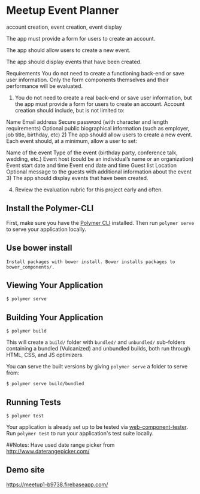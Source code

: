 # Meetup Event Planner

account creation, event creation, event display

The app must provide a form for users to create an account. 

The app should allow users to create a new event.

The app should display events that have been created.

Requirements
You do not need to create a functioning back-end or save user information. Only the form components themselves and their performance will be evaluated.

1) You do not need to create a real back-end or save user information, but the app must provide a form for users to create an account. Account creation should include, but is not limited to:

Name
Email address
Secure password (with character and length requirements)
Optional public biographical information (such as employer, job title, birthday, etc)
2) The app should allow users to create a new event. Each event should, at a minimum, allow a user to set:

Name of the event
Type of the event (birthday party, conference talk, wedding, etc.)
Event host (could be an individual’s name or an organization)
Event start date and time
Event end date and time
Guest list
Location
Optional message to the guests with additional information about the event
3) The app should display events that have been created.

4) Review the evaluation rubric for this project early and often.




## Install the Polymer-CLI

First, make sure you have the [Polymer CLI](https://www.npmjs.com/package/polymer-cli) installed. Then run `polymer serve` to serve your application locally.

## Use bower install
	Install packages with bower install. Bower installs packages to bower_components/.
	
## Viewing Your Application

```
$ polymer serve
```

## Building Your Application

```
$ polymer build
```

This will create a `build/` folder with `bundled/` and `unbundled/` sub-folders
containing a bundled (Vulcanized) and unbundled builds, both run through HTML,
CSS, and JS optimizers.

You can serve the built versions by giving `polymer serve` a folder to serve
from:

```
$ polymer serve build/bundled
```

## Running Tests

```
$ polymer test
```

Your application is already set up to be tested via [web-component-tester](https://github.com/Polymer/web-component-tester). Run `polymer test` to run your application's test suite locally.


##Notes:
Have used date range picker from http://www.daterangepicker.com/ 


## Demo site
https://meetup1-b9738.firebaseapp.com/